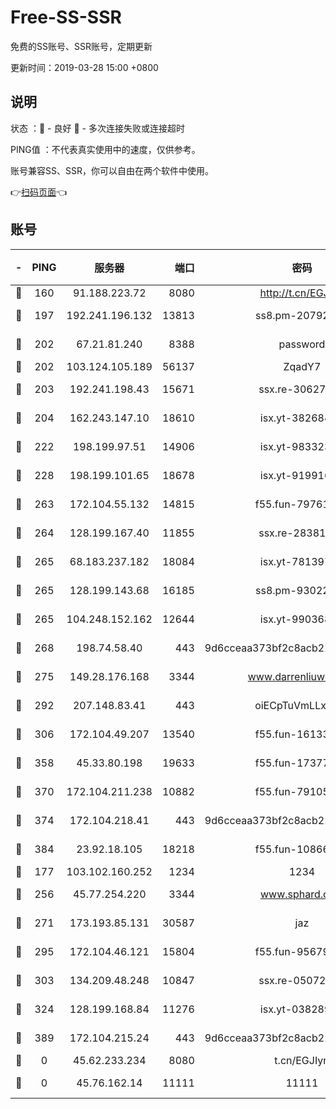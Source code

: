 # Free-SS-SSR

免费的SS账号、SSR账号，定期更新

更新时间：2019-03-28 15:00 +0800

## 说明

状态     ：🙂 - 良好 🙁 - 多次连接失败或连接超时

PING值   ：不代表真实使用中的速度，仅供参考。

账号兼容SS、SSR，你可以自由在两个软件中使用。

👉[扫码页面](https://liesauer.github.io/Free-SS-SSR/)👈

## 账号

|-|PING|服务器|端口|密码|加密方式|区域|
|:----:|:----:|:-----:|-----:|:----:|:----:|:----:|
|🙂|160|91.188.223.72|8080|http://t.cn/EGJIyrl|rc4-md5|RU|
|🙂|197|192.241.196.132|13813|ss8.pm-20792898|aes-256-cfb|US|
|🙂|202|67.21.81.240|8388|password|aes-256-cfb|US|
|🙂|202|103.124.105.189|56137|ZqadY7|chacha20|US|
|🙂|203|192.241.198.43|15671|ssx.re-30627784|aes-256-cfb|US|
|🙂|204|162.243.147.10|18610|isx.yt-38268471|aes-256-cfb|US|
|🙂|222|198.199.97.51|14906|isx.yt-98332300|aes-256-cfb|US|
|🙂|228|198.199.101.65|18678|isx.yt-91991636|aes-256-cfb|US|
|🙂|263|172.104.55.132|14815|f55.fun-79761040|aes-256-cfb|SG|
|🙂|264|128.199.167.40|11855|ssx.re-28381308|aes-256-cfb|SG|
|🙂|265|68.183.237.182|18084|isx.yt-78139747|aes-256-cfb|SG|
|🙂|265|128.199.143.68|16185|ss8.pm-93022254|aes-256-cfb|SG|
|🙂|265|104.248.152.162|12644|isx.yt-99036844|aes-256-cfb|SG|
|🙂|268|198.74.58.40|443|9d6cceaa373bf2c8acb22e60b6a58be6|aes-256-cfb|US|
|🙂|275|149.28.176.168|3344|www.darrenliuwei.com|aes-256-cfb|AU|
|🙂|292|207.148.83.41|443|oiECpTuVmLLxk4Ts|aes-256-cfb|AU|
|🙂|306|172.104.49.207|13540|f55.fun-16133449|aes-256-cfb|SG|
|🙂|358|45.33.80.198|19633|f55.fun-17377809|aes-256-cfb|US|
|🙂|370|172.104.211.238|10882|f55.fun-79105579|aes-256-cfb|US|
|🙂|374|172.104.218.41|443|9d6cceaa373bf2c8acb22e60b6a58be6|aes-256-cfb|US|
|🙂|384|23.92.18.105|18218|f55.fun-10866563|aes-256-cfb|US|
|🙂|177|103.102.160.252|1234|1234|rc4-md5|JP|
|🙂|256|45.77.254.220|3344|www.sphard.com|aes-256-cfb|SG|
|🙂|271|173.193.85.131|30587|jaz|aes-256-cfb|US|
|🙂|295|172.104.46.121|15804|f55.fun-95679008|aes-256-cfb|SG|
|🙂|303|134.209.48.248|10847|ssx.re-05072689|aes-256-cfb|US|
|🙂|324|128.199.168.84|11276|isx.yt-03828931|aes-256-cfb|SG|
|🙂|389|172.104.215.24|443|9d6cceaa373bf2c8acb22e60b6a58be6|aes-256-cfb|US|
|🙁|0|45.62.233.234|8080|t.cn/EGJIyrl|rc4-md5|CA|
|🙁|0|45.76.162.14|11111|11111|aes-256-cfb|SG|
